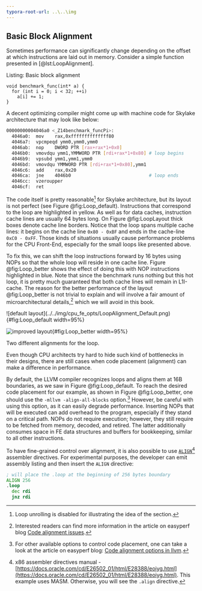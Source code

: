 ```yaml
---
typora-root-url: ..\..\img
---
```


## Basic Block Alignment

Sometimes performance can significantly change depending on the offset at which instructions are laid out in memory. Consider a simple function presented in [@lst:LoopAlignment].

Listing: Basic block alignment

~~~~ {#lst:LoopAlignment .cpp}
void benchmark_func(int* a) {
  for (int i = 0; i < 32; ++i)
    a[i] += 1;
}
~~~~~~~~~~~~~~~~~~~~~~~~~~~~~~~~~~~~~~~~~~~~~~~~~

A decent optimizing compiler might come up with machine code for Skylake architecture that may look like below:

```bash
00000000004046a0 <_Z14benchmark_funcPi>:
  4046a0:  mov    rax,0xffffffffffffff80
  4046a7:  vpcmpeqd ymm0,ymm0,ymm0
  4046ab:  nop    DWORD PTR [rax+rax*1+0x0]
  4046b0:  vmovdqu ymm1,YMMWORD PTR [rdi+rax*1+0x80] # loop begins
  4046b9:  vpsubd ymm1,ymm1,ymm0
  4046bd:  vmovdqu YMMWORD PTR [rdi+rax*1+0x80],ymm1
  4046c6:  add    rax,0x20
  4046ca:  jne    4046b0                             # loop ends
  4046cc:  vzeroupper 
  4046cf:  ret 
```

The code itself is pretty reasonable[^4] for Skylake architecture, but its layout is not perfect (see Figure @fig:Loop_default). Instructions that correspond to the loop are highlighted in yellow. As well as for data caches, instruction cache lines are usually 64 bytes long. On Figure @fig:LoopLayout thick boxes denote cache line borders. Notice that the loop spans multiple cache lines: it begins on the cache line `0x80 - 0xBF` and ends in the cache-line `0xC0 - 0xFF`. Those kinds of situations usually cause performance problems for the CPU Front-End, especially for the small loops like presented above.

To fix this, we can shift the loop instructions forward by 16 bytes using NOPs so that the whole loop will reside in one cache line. Figure @fig:Loop_better shows the effect of doing this with NOP instructions highlighted in blue. Note that since the benchmark runs nothing but this hot loop, it is pretty much guaranteed that both cache lines will remain in L1I-cache. The reason for the better performance of the layout @fig:Loop_better is not trivial to explain and will involve a fair amount of microarchitectural details,[^1] which we will avoid in this book.

<div id="fig:LoopLayout">
![default layout](../../img/cpu_fe_opts/LoopAlignment_Default.png){#fig:Loop_default width=95%}

![improved layout](../../img/cpu_fe_opts/LoopAlignment_Better.png){#fig:Loop_better width=95%}

Two different alignments for the loop.
</div>

Even though CPU architects try hard to hide such kind of bottlenecks in their designs, there are still cases when code placement (alignment) can make a difference in performance. 

By default, the LLVM compiler recognizes loops and aligns them at 16B boundaries, as we saw in Figure @fig:Loop_default. To reach the desired code placement for our example, as shown in Figure @fig:Loop_better, one should use the `-mllvm -align-all-blocks` option.[^6] However, be careful with using this option, as it can easily degrade performance. Inserting NOPs that will be executed can add overhead to the program, especially if they stand on a critical path. NOPs do not require execution; however, they still require to be fetched from memory, decoded, and retired. The latter additionally consumes space in FE data structures and buffers for bookkeeping, similar to all other instructions.

To have fine-grained control over alignment, it is also possible to use [`ALIGN`](https://docs.oracle.com/cd/E26502_01/html/E28388/eoiyg.html)[^5] assembler directives. For experimental purposes, the developer can emit assembly listing and then insert the `ALIGN` directive:
```asm
; will place the .loop at the beginning of 256 bytes boundary
ALIGN 256
.loop
  dec rdi
  jnz rdi
```

[^1]: Interested readers can find more information in the article on easyperf blog [Code alignment issues](https://easyperf.net/blog/2018/01/18/Code_alignment_issues).
[^4]: Loop unrolling is disabled for illustrating the idea of the section.
[^5]: x86 assembler directives manual - [https://docs.oracle.com/cd/E26502_01/html/E28388/eoiyg.html](https://docs.oracle.com/cd/E26502_01/html/E28388/eoiyg.html). This example uses MASM. Otherwise, you will see the `.align` directive.
[^6]: For other available options to control code placement, one can take a look at the article on easyperf blog: [Code alignment options in llvm](https://easyperf.net/blog/2018/01/25/Code_alignment_options_in_llvm).
